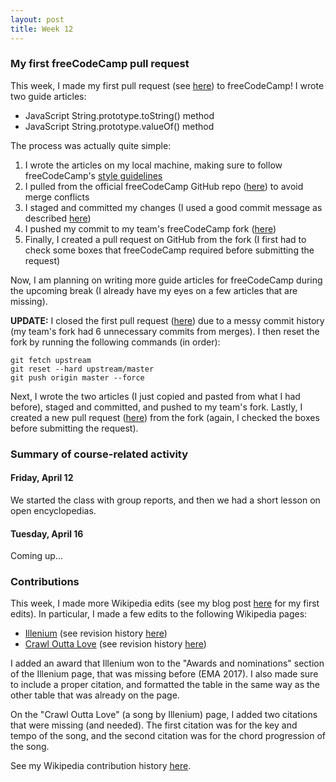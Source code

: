 ```yaml
---
layout: post
title: Week 12
---
```


### My first freeCodeCamp pull request

This week, I made my first pull request (see [here](https://github.com/freeCodeCamp/freeCodeCamp/pull/35848)) to freeCodeCamp!
I wrote two guide articles:
- JavaScript String.prototype.toString() method
- JavaScript String.prototype.valueOf() method

The process was actually quite simple:
1. I wrote the articles on my local machine, making sure to follow freeCodeCamp's [style guidelines](https://github.com/freeCodeCamp/freeCodeCamp/blob/master/docs/style-guide-for-guide-articles.md)
2. I pulled from the official freeCodeCamp GitHub repo ([here](https://github.com/freeCodeCamp/freeCodeCamp)) to avoid merge conflicts
3. I staged and committed my changes (I used a good commit message as described [here](https://github.com/freeCodeCamp/freeCodeCamp/blob/master/docs/how-to-work-on-guide-articles.md))
4. I pushed my commit to my team's freeCodeCamp fork ([here](https://github.com/hunter-college-ossd-spr19/freeCodeCamp))
5. Finally, I created a pull request on GitHub from the fork (I first had to check some boxes that freeCodeCamp required before submitting the request)

Now, I am planning on writing more guide articles for freeCodeCamp during the upcoming break (I already have my eyes on a few articles that are missing).

**UPDATE:** I closed the first pull request ([here](https://github.com/freeCodeCamp/freeCodeCamp/pull/35848)) due to a messy commit history (my team's fork
had 6 unnecessary commits from merges). I then reset the fork by running the following commands (in order):

```
git fetch upstream
git reset --hard upstream/master
git push origin master --force
```

Next, I wrote the two articles (I just copied and pasted from what I had before), staged and committed, and pushed to my team's fork.
Lastly, I created a new pull request ([here](https://github.com/freeCodeCamp/freeCodeCamp/pull/35850)) from the fork (again, I checked the boxes before submitting the request).

### Summary of course-related activity

#### Friday, April 12

We started the class with group reports, and then we had a short lesson on open encyclopedias.

#### Tuesday, April 16

Coming up...

### Contributions

This week, I made more Wikipedia edits (see my blog post [here](https://hunter-college-ossd-spr19.github.io/HasanAbdullah31-weekly/week10/) for my first edits).
In particular, I made a few edits to the following Wikipedia pages:
- [Illenium](https://en.wikipedia.org/wiki/Illenium) (see revision history [here](https://en.wikipedia.org/w/index.php?title=Illenium&action=history))
- [Crawl Outta Love](https://en.wikipedia.org/wiki/Crawl_Outta_Love) (see revision history [here](https://en.wikipedia.org/w/index.php?title=Crawl_Outta_Love&action=history))

I added an award that Illenium won to the "Awards and nominations" section of the Illenium page, that was missing before (EMA 2017).
I also made sure to include a proper citation, and formatted the table in the same way as the other table that was already on the page.

On the "Crawl Outta Love" (a song by Illenium) page, I added two citations that were missing (and needed). The first citation was for
the key and tempo of the song, and the second citation was for the chord progression of the song.

See my Wikipedia contribution history [here](https://en.wikipedia.org/wiki/Special:Contributions/HasanAbdullah31).
